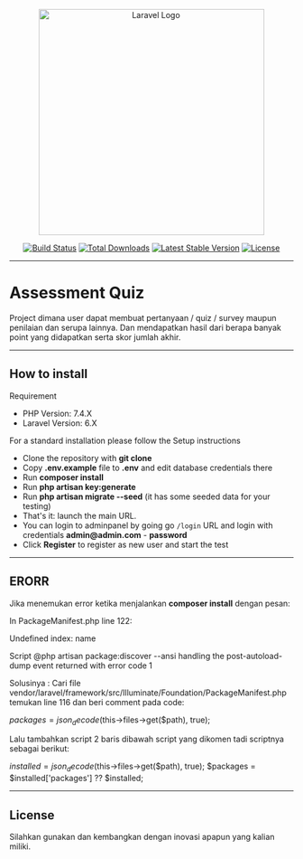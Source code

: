<p align="center"><a href="https://laravel.com" target="_blank"><img src="https://raw.githubusercontent.com/laravel/art/master/logo-lockup/5%20SVG/2%20CMYK/1%20Full%20Color/laravel-logolockup-cmyk-red.svg" width="400" alt="Laravel Logo"></a></p>

<p align="center">
<a href="https://travis-ci.org/laravel/framework"><img src="https://travis-ci.org/laravel/framework.svg" alt="Build Status"></a>
<a href="https://packagist.org/packages/laravel/framework"><img src="https://img.shields.io/packagist/dt/laravel/framework" alt="Total Downloads"></a>
<a href="https://packagist.org/packages/laravel/framework"><img src="https://img.shields.io/packagist/v/laravel/framework" alt="Latest Stable Version"></a>
<a href="https://packagist.org/packages/laravel/framework"><img src="https://img.shields.io/packagist/l/laravel/framework" alt="License"></a>
</p>

- - - - -
# Assessment Quiz

Project dimana user dapat membuat pertanyaan / quiz / survey maupun penilaian dan serupa lainnya.
Dan mendapatkan hasil dari berapa banyak point yang didapatkan serta skor jumlah akhir.

- - - - -
## How to install
Requirement
- PHP Version: 7.4.X
- Laravel Version: 6.X

For a standard installation please follow the Setup instructions
- Clone the repository with __git clone__
- Copy __.env.example__ file to __.env__ and edit database credentials there
- Run __composer install__
- Run __php artisan key:generate__
- Run __php artisan migrate --seed__ (it has some seeded data for your testing)
- That's it: launch the main URL. 
- You can login to adminpanel by going go `/login` URL and login with credentials __admin@admin.com__ - __password__
- Click __Register__ to register as new user and start the test


- - - - -

## ERORR
Jika menemukan error ketika menjalankan __composer install__ dengan pesan:

In PackageManifest.php line 122:

  Undefined index: name


Script @php artisan package:discover --ansi handling the post-autoload-dump event returned with error code 1

Solusinya :
Cari file
vendor/laravel/framework/src/Illuminate/Foundation/PackageManifest.php
temukan line 116 dan beri comment pada code:

$packages = json_decode($this->files->get($path), true);

Lalu tambahkan script 2 baris dibawah script yang dikomen tadi
scriptnya sebagai berikut:

$installed = json_decode($this->files->get($path), true);
$packages = $installed['packages'] ?? $installed;

- - - - -

## License

Silahkan gunakan dan kembangkan dengan inovasi apapun yang kalian miliki.


